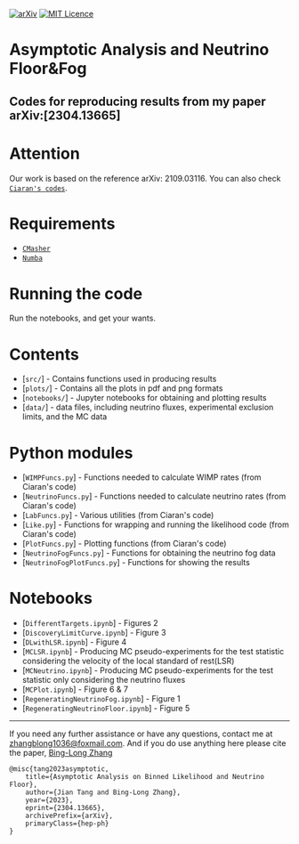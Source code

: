 [![arXiv](https://img.shields.io/badge/arXiv-2304.xxxxx-B31B1B.svg)](https://arxiv.org/abs/2304.13665)
[![MIT Licence](https://badges.frapsoft.com/os/mit/mit.svg?v=103)](https://opensource.org/licenses/mit-license.php)

# Asymptotic Analysis and Neutrino Floor&Fog
Codes for reproducing results from my paper arXiv:[2304.13665]
---
<!-- [<img align="right" src="plots/plots_png/NuFloorExplanation.png" height="350">](https://github.com/cajohare/NeutrinoFog/raw/master/plots/plots_png/NuFloorExplanation.png) -->

# Attention
Our work is based on the reference arXiv: 2109.03116.
You can also check [`Ciaran's codes`](https://github.com/cajohare/NeutrinoFog/).

# Requirements
* [`CMasher`](https://cmasher.readthedocs.io/)
* [`Numba`](https://numba.pydata.org/)

# Running the code
Run the notebooks, and get your wants.

# Contents
* [`src/`] - Contains functions used in producing  results
* [`plots/`] - Contains all the plots in pdf and png formats
* [`notebooks/`] - Jupyter notebooks for obtaining and plotting results
* [`data/`] - data files, including neutrino fluxes, experimental exclusion limits, and the MC data

# Python modules
* [`WIMPFuncs.py`] - Functions needed to calculate WIMP rates (from Ciaran's code)
* [`NeutrinoFuncs.py`] - Functions needed to calculate neutrino rates (from Ciaran's code)
* [`LabFuncs.py`] - Various utilities (from Ciaran's code)
* [`Like.py`] - Functions for wrapping and running the likelihood code (from Ciaran's code)
* [`PlotFuncs.py`] - Plotting functions (from Ciaran's code)
* [`NeutrinoFogFuncs.py`] - Functions for obtaining the neutrino fog data
* [`NeutrinoFogPlotFuncs.py`] - Functions for showing the results

# Notebooks
* [`DifferentTargets.ipynb`] - Figures 2
* [`DiscoveryLimitCurve.ipynb`] - Figure 3
* [`DLwithLSR.ipynb`] - Figure 4
* [`MCLSR.ipynb`] - Producing MC pseudo-experiments for the test statistic considering the velocity of the local standard of rest(LSR)
* [`MCNeutrino.ipynb`] - Producing MC pseudo-experiments for the test statistic only considering the neutrino fluxes
* [`MCPlot.ipynb`] - Figure 6 & 7
* [`RegeneratingNeutrinoFog.ipynb`] - Figure 1
* [`RegeneratingNeutrinoFloor.ipynb`] - Figure 5

---

If you need any further assistance or have any questions, contact me at zhangblong1036@foxmail.com. And if you do use anything here please cite the paper, [Bing-Long Zhang](https://arxiv.org/abs/2304.13665)
```
@misc{tang2023asymptotic,
    title={Asymptotic Analysis on Binned Likelihood and Neutrino Floor},
    author={Jian Tang and Bing-Long Zhang},
    year={2023},
    eprint={2304.13665},
    archivePrefix={arXiv},
    primaryClass={hep-ph}
}
```
